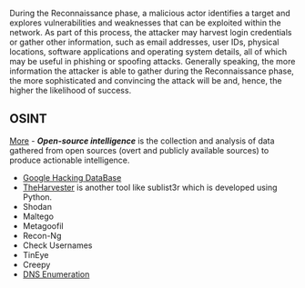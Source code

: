 During the Reconnaissance phase, a malicious actor identifies a target and explores vulnerabilities and weaknesses that can be exploited within the network. As part of this process, the attacker may harvest login credentials or gather other information, such as email addresses, user IDs, physical locations, software applications and operating system details, all of which may be useful in phishing or spoofing attacks. Generally speaking, the more information the attacker is able to gather during the Reconnaissance phase, the more sophisticated and convincing the attack will be and, hence, the higher the likelihood of success.
## OSINT
[More](OSINT) - ***Open-source intelligence*** is the collection and analysis of data gathered from open sources (overt and publicly available sources) to produce actionable intelligence.  
* [Google Hacking DataBase](GHDB)
* [TheHarvester](TheHarvester.md) is another tool like sublist3r which is developed using Python. 
* Shodan
* Maltego
* Metagoofil
* Recon-Ng
* Check Usernames
* TinEye
* Creepy
* [DNS Enumeration](DNS)
